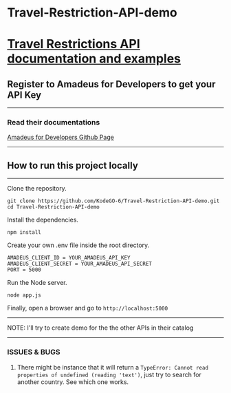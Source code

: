 # Travel-Restriction-API-demo

# [Travel Restrictions API documentation and examples](https://developers.amadeus.com/self-service/category/covid-19-and-travel-safety/api-doc/travel-restrictions/api-reference)

## Register to Amadeus for Developers to get your API Key

---
### Read their documentations

[Amadeus for Developers Github Page](https://github.com/amadeus4dev)

---


## How to run this project locally
---
Clone the repository.
```git 
git clone https://github.com/KodeGO-6/Travel-Restriction-API-demo.git
cd Travel-Restriction-API-demo
```

Install the dependencies.
```nodejs
npm install
```

Create your own .env file inside the root directory.
```
AMADEUS_CLIENT_ID = YOUR_AMADEUS_API_KEY
AMADEUS_CLIENT_SECRET = YOUR_AMADEUS_API_SECRET
PORT = 5000
```

Run the Node server.
```nodejs
node app.js
```

Finally, open a browser and go to `http://localhost:5000`


---

NOTE: I'll try to create demo for the the other APIs in their catalog

---
### ISSUES & BUGS
1. There might be instance that it will return a `TypeError: Cannot read properties of undefined (reading 'text')`,
just try to search for another country. See which one works.



